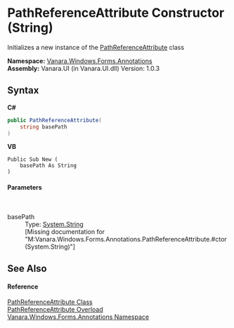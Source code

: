 # PathReferenceAttribute Constructor (String)
 

Initializes a new instance of the <a href="dadc2931-e3fa-e142-48e5-b0885a443a48">PathReferenceAttribute</a> class

**Namespace:**&nbsp;<a href="600255aa-5477-7018-00f3-14fce5adebc9">Vanara.Windows.Forms.Annotations</a><br />**Assembly:**&nbsp;Vanara.UI (in Vanara.UI.dll) Version: 1.0.3

## Syntax

**C#**<br />
``` C#
public PathReferenceAttribute(
	string basePath
)
```

**VB**<br />
``` VB
Public Sub New ( 
	basePath As String
)
```


#### Parameters
&nbsp;<dl><dt>basePath</dt><dd>Type: <a href="http://msdn2.microsoft.com/en-us/library/s1wwdcbf" target="_blank">System.String</a><br />\[Missing <param name="basePath"/> documentation for "M:Vanara.Windows.Forms.Annotations.PathReferenceAttribute.#ctor(System.String)"\]</dd></dl>

## See Also


#### Reference
<a href="dadc2931-e3fa-e142-48e5-b0885a443a48">PathReferenceAttribute Class</a><br /><a href="9d7250c9-16fc-b738-d310-6fb2657b2a50">PathReferenceAttribute Overload</a><br /><a href="600255aa-5477-7018-00f3-14fce5adebc9">Vanara.Windows.Forms.Annotations Namespace</a><br />